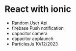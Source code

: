 # React with ionic 
- Random User Api
- firebase Push notification
- capacitor camera
- capacitor applaunch
- ParticlesJs
10/12/2023
